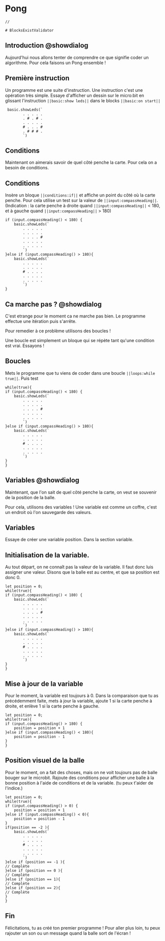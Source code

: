 # Pong

```template
//
```

```validation.global
# BlocksExistValidator
```

## Introduction @showdialog
Aujourd'hui nous allons tenter de comprendre ce que signifie
coder un algorithme.
Pour cela faisons un Pong ensemble !


## Première instruction
Un programme est une suite d'instruction. Une instruction
c'est une opération très simple. Essaye d'afficher un dessin
sur le micro:bit en glissant l'instruction ``||basic:show leds||``
dans le blocks ``||basic:on start||``
```blocks
 basic.showLeds(`
        . . . . .
        . # . # .
        . . . . .
        # . . . #
        . # # # .
        `)
```


## Conditions

Maintenant on aimerais savoir de quel côté penche la carte.
Pour cela on a besoin de conditions.

## Conditions
Insère un bloque ``||conditions:if||`` et affiche un point du
côté où la carte penche. Pour cela utilise un test sur la valeur
de ``||input:compassHeading||``. (Indication : la carte penche à droite 
quand ``||input:compassHeading||`` < 180, 
et à gauche quand ``||input:compassHeading||`` > 180)

```blocks
if (input.compassHeading() < 180) {
	basic.showLeds(`
        . . . . .
        . . . . .
        . . . . #
        . . . . .
        . . . . .
        `)
}else if (input.compassHeading() > 180){
    basic.showLeds(`
        . . . . .
        . . . . .
        # . . . .
        . . . . .
        . . . . .
        `)
}
```

## Ca marche pas ? @showdialog
C'est etrange pour le moment ca ne marche pas bien.
Le programme effectue une itération puis s'arrête.

Pour remedier à ce problème utilisons des boucles !

Une boucle est simplement un bloque qui se répète tant qu'une condition
est vrai.
Essayons !

## Boucles
Mets le programme que tu viens de coder dans une boucle ``||loops:while true||``.
Puis test
```blocks
while(true){
if (input.compassHeading() < 180) {
	basic.showLeds(`
        . . . . .
        . . . . .
        . . . . #
        . . . . .
        . . . . .
        `)
}else if (input.compassHeading() > 180){
    basic.showLeds(`
        . . . . .
        . . . . .
        # . . . .
        . . . . .
        . . . . .
        `)
}
}
```


## Variables @showdialog
Maintenant, que l'on sait de quel côté penche la carte, 
on veut se souvenir de la position de la balle.

Pour cela, utilisons des variables !
Une variable est comme un coffre, c'est un endroit où 
l'on sauvegarde des valeurs.
## Variables

Essaye de créer une variable position. Dans la section variable.

## Initialisation de la variable.
Au tout départ, on ne connaît pas la valeur de la variable. 
Il faut donc luis assigner une valeur. 
Disons que la balle est au centre, et que sa position est donc 0.
```blocks
let position = 0;
while(true){
if (input.compassHeading() < 180) {
	basic.showLeds(`
        . . . . .
        . . . . .
        . . . . #
        . . . . .
        . . . . .
        `)
}else if (input.compassHeading() > 180){
    basic.showLeds(`
        . . . . .
        . . . . .
        # . . . .
        . . . . .
        . . . . .
        `)
}
}
```

## Mise à jour de la variable
Pour le moment, la variable est toujours à 0. 
Dans la comparaison que tu as précédemment faite, 
mets à jour la variable, ajoute 1 si la carte penche à droite, 
et enlève 1 si la carte penche à gauche.

```blocks
let position = 0;
while(true){
if (input.compassHeading() > 180) {
    position = position + 1
}else if (input.compassHeading() < 180){
    position = position - 1
}
}
```

## Position visuel de la balle
Pour le moment, on a fait des choses, 
mais on ne voit toujours pas de balle bouger sur le microbit. 
Rajoute des conditions pour afficher une balle à la bonne position à 
l'aide de conditions et de la variable. (tu peux t'aider de l'indice.)


```blocks
let position = 0;
while(true){
if (input.compassHeading() > 0) {
    position = position + 1
}else if (input.compassHeading() < 0){
    position = position - 1
}
if(position == -2 ){
    basic.showLeds(`
        . . . . .
        . . . . .
        # . . . .
        . . . . .
        . . . . .
        `)
}else if (position == -1 ){
// Complète
}else if (position == 0 ){
// Complète
}else if (position == 1){
// Complète
}else if (position == 2){
// Complète
}
}
```



## Fin

Félicitations, tu as créé ton premier programme !
Pour aller plus loin, tu peux rajouter un son ou un message 
quand la balle sort de l'écran !

